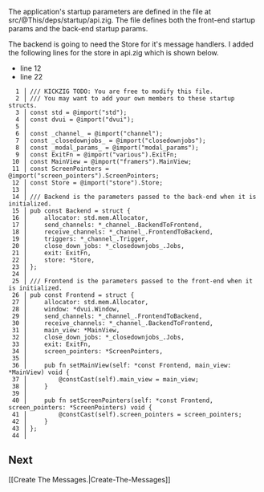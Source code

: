 The application's startup parameters are defined in the file at src/@This/deps/startup/api.zig. The file defines both the front-end startup params and the back-end startup params.

The backend is going to need the Store for it's message handlers. I added the following lines for the store in api.zig which is shown below.

* line 12
* line 22

```zig
  1 ⎥ /// KICKZIG TODO: You are free to modify this file.
  2 ⎥ /// You may want to add your own members to these startup structs.
  3 ⎥ const std = @import("std");
  4 ⎥ const dvui = @import("dvui");
  5 ⎥ 
  6 ⎥ const _channel_ = @import("channel");
  7 ⎥ const _closedownjobs_ = @import("closedownjobs");
  8 ⎥ const _modal_params_ = @import("modal_params");
  9 ⎥ const ExitFn = @import("various").ExitFn;
 10 ⎥ const MainView = @import("framers").MainView;
 11 ⎥ const ScreenPointers = @import("screen_pointers").ScreenPointers;
 12 ⎥ const Store = @import("store").Store;
 13 ⎥ 
 14 ⎥ /// Backend is the parameters passed to the back-end when it is initialized.
 15 ⎥ pub const Backend = struct {
 16 ⎥     allocator: std.mem.Allocator,
 17 ⎥     send_channels: *_channel_.BackendToFrontend,
 18 ⎥     receive_channels: *_channel_.FrontendToBackend,
 19 ⎥     triggers: *_channel_.Trigger,
 20 ⎥     close_down_jobs: *_closedownjobs_.Jobs,
 21 ⎥     exit: ExitFn,
 22 ⎥     store: *Store,
 23 ⎥ };
 24 ⎥ 
 25 ⎥ /// Frontend is the parameters passed to the front-end when it is initialized.
 26 ⎥ pub const Frontend = struct {
 27 ⎥     allocator: std.mem.Allocator,
 28 ⎥     window: *dvui.Window,
 29 ⎥     send_channels: *_channel_.FrontendToBackend,
 30 ⎥     receive_channels: *_channel_.BackendToFrontend,
 31 ⎥     main_view: *MainView,
 32 ⎥     close_down_jobs: *_closedownjobs_.Jobs,
 33 ⎥     exit: ExitFn,
 34 ⎥     screen_pointers: *ScreenPointers,
 35 ⎥ 
 36 ⎥     pub fn setMainView(self: *const Frontend, main_view: *MainView) void {
 37 ⎥         @constCast(self).main_view = main_view;
 38 ⎥     }
 39 ⎥ 
 40 ⎥     pub fn setScreenPointers(self: *const Frontend, screen_pointers: *ScreenPointers) void {
 41 ⎥         @constCast(self).screen_pointers = screen_pointers;
 42 ⎥     }
 43 ⎥ };
 44 ⎥ 
```

## Next

[[Create The Messages.|Create-The-Messages]]
